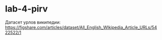 # lab-4-pirv

Датасет урлов википедии: https://figshare.com/articles/dataset/All_English_WIkipedia_Article_URLs/5422522/1
